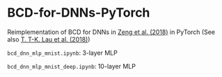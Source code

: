 # BCD-for-DNNs-PyTorch

Reimplementation of BCD for DNNs in [Zeng et al. (2018)](https://arxiv.org/abs/1803.00225) in PyTorch (See also [T. T-K. Lau et al. (2018)](https://openreview.net/forum?id=HycIjFkPM))

```bcd_dnn_mlp_mnist.ipynb```: 3-layer MLP

```bcd_dnn_mlp_mnist_deep.ipynb```: 10-layer MLP

